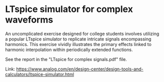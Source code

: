 # LTspice simulator for complex waveforms

An uncomplicated exercise designed for college students involves utilizing a popular LTspice  simulator to replicate intricate signals encompassing harmonics. This exercise vividly illustrates the primary effects linked to harmonic interpolation within periodically extended functions.

See the report in the "LTspice for complex signals.pdf" file.

Link: https://www.analog.com/en/design-center/design-tools-and-calculators/ltspice-simulator.html
